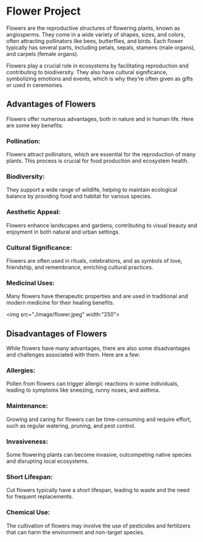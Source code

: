 # Flower Project
Flowers are the reproductive structures of flowering plants, known as angiosperms. They come in a wide variety of shapes, sizes, and colors, often attracting pollinators like bees, butterflies, and birds. Each flower typically has several parts, including petals, sepals, stamens (male organs), and carpels (female organs).

Flowers play a crucial role in ecosystems by facilitating reproduction and contributing to biodiversity. They also have cultural significance, symbolizing emotions and events, which is why they’re often given as gifts or used in ceremonies.
## Advantages of Flowers
Flowers offer numerous advantages, both in nature and in human life. Here are some key benefits:

### Pollination:
Flowers attract pollinators, which are essential for the reproduction of many plants. This process is crucial for food production and ecosystem health.

### Biodiversity:
They support a wide range of wildlife, helping to maintain ecological balance by providing food and habitat for various species.

### Aesthetic Appeal:
Flowers enhance landscapes and gardens, contributing to visual beauty and enjoyment in both natural and urban settings.

### Cultural Significance:
Flowers are often used in rituals, celebrations, and as symbols of love, friendship, and remembrance, enriching cultural practices.

### Medicinal Uses:
Many flowers have therapeutic properties and are used in traditional and modern medicine for their healing benefits.

<img src="./image/flower.jpeg" width:"250">

## Disadvantages of Flowers

While flowers have many advantages, there are also some disadvantages and challenges associated with them. Here are a few:

### Allergies:
 Pollen from flowers can trigger allergic reactions in some individuals, leading to symptoms like sneezing, runny noses, and asthma.

### Maintenance:
 Growing and caring for flowers can be time-consuming and require effort, such as regular watering, pruning, and pest control.

### Invasiveness:
 Some flowering plants can become invasive, outcompeting native species and disrupting local ecosystems.

### Short Lifespan:
 Cut flowers typically have a short lifespan, leading to waste and the need for frequent replacements.

### Chemical Use:
 The cultivation of flowers may involve the use of pesticides and fertilizers that can harm the environment and non-target species.

